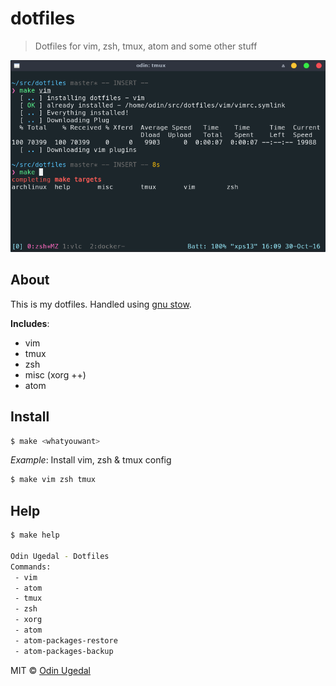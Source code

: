 # dotfiles
> Dotfiles for vim, zsh, tmux, atom and some other stuff

![image of uxterm](dotfiles.png)

## About
This is my dotfiles. Handled using [gnu stow](https://www.gnu.org/software/stow/).


__Includes__:
- vim
- tmux
- zsh
- misc (xorg ++)
- atom

## Install
```bash
$ make <whatyouwant>
```

_Example_: Install vim, zsh & tmux config
```bash
$ make vim zsh tmux
```

## Help

```bash
$ make help

Odin Ugedal - Dotfiles
Commands:
 - vim
 - atom
 - tmux
 - zsh
 - xorg
 - atom
 - atom-packages-restore
 - atom-packages-backup
```

MIT © [Odin Ugedal](mailto:odin@ugedal.com)
